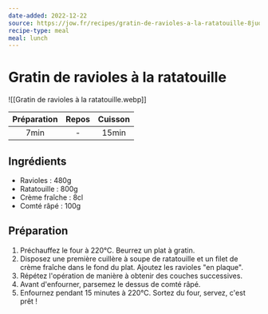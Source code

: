 ```yaml
---
date-added: 2022-12-22
source: https://jow.fr/recipes/gratin-de-ravioles-a-la-ratatouille-8juqfvmykslskvjk0rh1
recipe-type: meal
meal: lunch
---
```


# Gratin de ravioles à la ratatouille

![[Gratin de ravioles à la ratatouille.webp]]

| Préparation | Repos | Cuisson |
|:-----------:|:-----:|:-------:|
|    7min     |   -   |  15min  |

## Ingrédients

- Ravioles : 480g
- Ratatouille : 800g
- Crème fraîche : 8cl
- Comté râpé : 100g

## Préparation

1. Préchauffez le four à 220°C. Beurrez un plat à gratin.
2. Disposez une première cuillère à soupe de ratatouille et un filet de crème fraîche dans le fond du plat. Ajoutez les ravioles "en plaque".
3. Répétez l'opération de manière à obtenir des couches successives.
4. Avant d'enfourner, parsemez le dessus de comté râpé.
5. Enfournez pendant 15 minutes à 220°C. Sortez du four, servez, c'est prêt !
